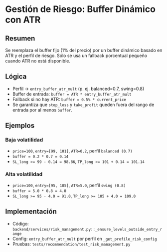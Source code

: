 # Gestión de Riesgo: Buffer Dinámico con ATR

## Resumen
Se reemplaza el buffer fijo (1% del precio) por un buffer dinámico basado en ATR y el perfil de riesgo. Sólo se usa un fallback porcentual pequeño cuando ATR no está disponible.

## Lógica
- Perfil → `entry_buffer_atr_mult` (p. ej. balanced=0.7, swing=0.8)
- Buffer de entrada: `buffer = ATR * entry_buffer_atr_mult`
- Fallback si no hay ATR: `buffer = 0.5% * current_price`
- Se garantiza que `stop_loss` y `take_profit` queden fuera del rango de entrada por al menos `buffer`.

## Ejemplos

### Baja volatilidad
- `price=100`, `entry=[99, 101]`, `ATR=0.2`, perfil `balanced (0.7)`
- `buffer = 0.2 * 0.7 = 0.14`
- `SL_long >= 99 - 0.14 = 98.86`, `TP_long >= 101 + 0.14 = 101.14`

### Alta volatilidad
- `price=100`, `entry=[95, 105]`, `ATR=5.0`, perfil `swing (0.8)`
- `buffer = 5.0 * 0.8 = 4.0`
- `SL_long >= 95 - 4.0 = 91.0`, `TP_long >= 105 + 4.0 = 109.0`

## Implementación
- Código: `backend/services/risk_management.py::_ensure_levels_outside_entry_range`
- Config: `entry_buffer_atr_mult` por perfil en `_get_profile_risk_config`
- Pruebas: `tests/recommendation/test_risk_management.py`
